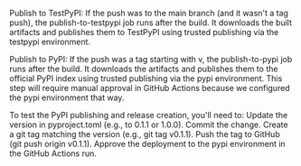 Publish to TestPyPI: If the push was to the main branch (and it wasn't a tag push), the publish-to-testpypi job runs after the build. It downloads the built artifacts and publishes them to TestPyPI using trusted publishing via the testpypi environment.

Publish to PyPI: If the push was a tag starting with v, the publish-to-pypi job runs after the build. It downloads the artifacts and publishes them to the official PyPI index using trusted publishing via the pypi environment. This step will require manual approval in GitHub Actions because we configured the pypi environment that way.


To test the PyPI publishing and release creation, you'll need to:
Update the version in pyproject.toml (e.g., to 0.1.1 or 1.0.0).
Commit the change.
Create a git tag matching the version (e.g., git tag v0.1.1).
Push the tag to GitHub (git push origin v0.1.1).
Approve the deployment to the pypi environment in the GitHub Actions run.